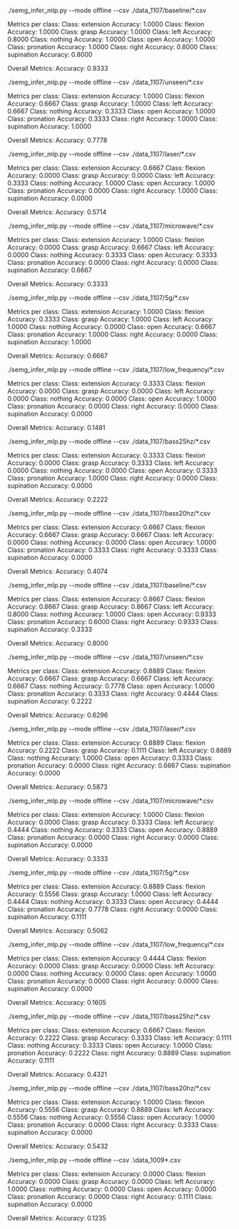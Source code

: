 ./semg_infer_mlp.py --mode offline --csv ./data_1107/baseline/*.csv

Metrics per class:
Class: extension
  Accuracy:  1.0000
Class: flexion
  Accuracy:  1.0000
Class: grasp
  Accuracy:  1.0000
Class: left
  Accuracy:  0.8000
Class: nothing
  Accuracy:  1.0000
Class: open
  Accuracy:  1.0000
Class: pronation
  Accuracy:  1.0000
Class: right
  Accuracy:  0.8000
Class: supination
  Accuracy:  0.8000

Overall Metrics:
  Accuracy:  0.9333

./semg_infer_mlp.py --mode offline --csv ./data_1107/unseen/*.csv

Metrics per class:
Class: extension
  Accuracy:  1.0000
Class: flexion
  Accuracy:  0.6667
Class: grasp
  Accuracy:  1.0000
Class: left
  Accuracy:  0.6667
Class: nothing
  Accuracy:  0.3333
Class: open
  Accuracy:  1.0000
Class: pronation
  Accuracy:  0.3333
Class: right
  Accuracy:  1.0000
Class: supination
  Accuracy:  1.0000

Overall Metrics:
  Accuracy:  0.7778

./semg_infer_mlp.py --mode offline --csv ./data_1107/laser/*.csv

Metrics per class:
Class: extension
  Accuracy:  0.6667
Class: flexion
  Accuracy:  0.0000
Class: grasp
  Accuracy:  0.0000
Class: left
  Accuracy:  0.3333
Class: nothing
  Accuracy:  1.0000
Class: open
  Accuracy:  1.0000
Class: pronation
  Accuracy:  0.0000
Class: right
  Accuracy:  1.0000
Class: supination
  Accuracy:  0.0000

Overall Metrics:
  Accuracy:  0.5714

./semg_infer_mlp.py --mode offline --csv ./data_1107/microwave/*.csv

Metrics per class:
Class: extension
  Accuracy:  1.0000
Class: flexion
  Accuracy:  0.0000
Class: grasp
  Accuracy:  0.6667
Class: left
  Accuracy:  0.0000
Class: nothing
  Accuracy:  0.3333
Class: open
  Accuracy:  0.3333
Class: pronation
  Accuracy:  0.0000
Class: right
  Accuracy:  0.0000
Class: supination
  Accuracy:  0.6667

Overall Metrics:
  Accuracy:  0.3333

./semg_infer_mlp.py --mode offline --csv ./data_1107/5g/*.csv

Metrics per class:
Class: extension
  Accuracy:  1.0000
Class: flexion
  Accuracy:  0.3333
Class: grasp
  Accuracy:  1.0000
Class: left
  Accuracy:  1.0000
Class: nothing
  Accuracy:  0.0000
Class: open
  Accuracy:  0.6667
Class: pronation
  Accuracy:  1.0000
Class: right
  Accuracy:  0.0000
Class: supination
  Accuracy:  1.0000

Overall Metrics:
  Accuracy:  0.6667

./semg_infer_mlp.py --mode offline --csv ./data_1107/low_frequency/*.csv

Metrics per class:
Class: extension
  Accuracy:  0.3333
Class: flexion
  Accuracy:  0.0000
Class: grasp
  Accuracy:  0.0000
Class: left
  Accuracy:  0.0000
Class: nothing
  Accuracy:  0.0000
Class: open
  Accuracy:  1.0000
Class: pronation
  Accuracy:  0.0000
Class: right
  Accuracy:  0.0000
Class: supination
  Accuracy:  0.0000

Overall Metrics:
  Accuracy:  0.1481

./semg_infer_mlp.py --mode offline --csv ./data_1107/bass25hz/*.csv

Metrics per class:
Class: extension
  Accuracy:  0.3333
Class: flexion
  Accuracy:  0.0000
Class: grasp
  Accuracy:  0.3333
Class: left
  Accuracy:  0.0000
Class: nothing
  Accuracy:  0.0000
Class: open
  Accuracy:  0.3333
Class: pronation
  Accuracy:  1.0000
Class: right
  Accuracy:  0.0000
Class: supination
  Accuracy:  0.0000

Overall Metrics:
  Accuracy:  0.2222

./semg_infer_mlp.py --mode offline --csv ./data_1107/bass20hz/*.csv

Metrics per class:
Class: extension
  Accuracy:  0.6667
Class: flexion
  Accuracy:  0.6667
Class: grasp
  Accuracy:  0.6667
Class: left
  Accuracy:  0.0000
Class: nothing
  Accuracy:  0.0000
Class: open
  Accuracy:  1.0000
Class: pronation
  Accuracy:  0.3333
Class: right
  Accuracy:  0.3333
Class: supination
  Accuracy:  0.0000

Overall Metrics:
  Accuracy:  0.4074

./semg_infer_mlp.py --mode offline --csv ./data_1107/baseline/*.csv

Metrics per class:
Class: extension
  Accuracy:  0.8667
Class: flexion
  Accuracy:  0.8667
Class: grasp
  Accuracy:  0.8667
Class: left
  Accuracy:  0.8000
Class: nothing
  Accuracy:  1.0000
Class: open
  Accuracy:  0.9333
Class: pronation
  Accuracy:  0.6000
Class: right
  Accuracy:  0.9333
Class: supination
  Accuracy:  0.3333

Overall Metrics:
  Accuracy:  0.8000

./semg_infer_mlp.py --mode offline --csv ./data_1107/unseen/*.csv

Metrics per class:
Class: extension
  Accuracy:  0.8889
Class: flexion
  Accuracy:  0.6667
Class: grasp
  Accuracy:  0.6667
Class: left
  Accuracy:  0.6667
Class: nothing
  Accuracy:  0.7778
Class: open
  Accuracy:  1.0000
Class: pronation
  Accuracy:  0.3333
Class: right
  Accuracy:  0.4444
Class: supination
  Accuracy:  0.2222

Overall Metrics:
  Accuracy:  0.6296

./semg_infer_mlp.py --mode offline --csv ./data_1107/laser/*.csv

Metrics per class:
Class: extension
  Accuracy:  0.8889
Class: flexion
  Accuracy:  0.2222
Class: grasp
  Accuracy:  0.1111
Class: left
  Accuracy:  0.8889
Class: nothing
  Accuracy:  1.0000
Class: open
  Accuracy:  0.3333
Class: pronation
  Accuracy:  0.0000
Class: right
  Accuracy:  0.6667
Class: supination
  Accuracy:  0.0000

Overall Metrics:
  Accuracy:  0.5873

./semg_infer_mlp.py --mode offline --csv ./data_1107/microwave/*.csv

Metrics per class:
Class: extension
  Accuracy:  1.0000
Class: flexion
  Accuracy:  0.0000
Class: grasp
  Accuracy:  0.3333
Class: left
  Accuracy:  0.4444
Class: nothing
  Accuracy:  0.3333
Class: open
  Accuracy:  0.8889
Class: pronation
  Accuracy:  0.0000
Class: right
  Accuracy:  0.0000
Class: supination
  Accuracy:  0.0000

Overall Metrics:
  Accuracy:  0.3333

./semg_infer_mlp.py --mode offline --csv ./data_1107/5g/*.csv

Metrics per class:
Class: extension
  Accuracy:  0.8889
Class: flexion
  Accuracy:  0.5556
Class: grasp
  Accuracy:  1.0000
Class: left
  Accuracy:  0.4444
Class: nothing
  Accuracy:  0.3333
Class: open
  Accuracy:  0.4444
Class: pronation
  Accuracy:  0.7778
Class: right
  Accuracy:  0.0000
Class: supination
  Accuracy:  0.1111

Overall Metrics:
  Accuracy:  0.5062

./semg_infer_mlp.py --mode offline --csv ./data_1107/low_frequency/*.csv

Metrics per class:
Class: extension
  Accuracy:  0.4444
Class: flexion
  Accuracy:  0.0000
Class: grasp
  Accuracy:  0.0000
Class: left
  Accuracy:  0.0000
Class: nothing
  Accuracy:  0.0000
Class: open
  Accuracy:  1.0000
Class: pronation
  Accuracy:  0.0000
Class: right
  Accuracy:  0.0000
Class: supination
  Accuracy:  0.0000

Overall Metrics:
  Accuracy:  0.1605

./semg_infer_mlp.py --mode offline --csv ./data_1107/bass25hz/*.csv

Metrics per class:
Class: extension
  Accuracy:  0.6667
Class: flexion
  Accuracy:  0.2222
Class: grasp
  Accuracy:  0.3333
Class: left
  Accuracy:  0.1111
Class: nothing
  Accuracy:  0.3333
Class: open
  Accuracy:  1.0000
Class: pronation
  Accuracy:  0.2222
Class: right
  Accuracy:  0.8889
Class: supination
  Accuracy:  0.1111

Overall Metrics:
  Accuracy:  0.4321

./semg_infer_mlp.py --mode offline --csv ./data_1107/bass20hz/*.csv

Metrics per class:
Class: extension
  Accuracy:  1.0000
Class: flexion
  Accuracy:  0.5556
Class: grasp
  Accuracy:  0.8889
Class: left
  Accuracy:  0.5556
Class: nothing
  Accuracy:  0.5556
Class: open
  Accuracy:  1.0000
Class: pronation
  Accuracy:  0.0000
Class: right
  Accuracy:  0.3333
Class: supination
  Accuracy:  0.0000

Overall Metrics:
  Accuracy:  0.5432

./semg_infer_mlp.py --mode offline --csv .\data_1009\*.csv

Metrics per class:
Class: extension
  Accuracy:  0.0000
Class: flexion
  Accuracy:  0.0000
Class: grasp
  Accuracy:  0.0000
Class: left
  Accuracy:  1.0000
Class: nothing
  Accuracy:  0.0000
Class: open
  Accuracy:  0.0000
Class: pronation
  Accuracy:  0.0000
Class: right
  Accuracy:  0.1111
Class: supination
  Accuracy:  0.0000

Overall Metrics:
  Accuracy:  0.1235

